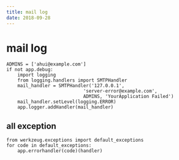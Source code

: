 ```yaml
---
title: mail log
date: 2018-09-28
---
```

# mail log
    ADMINS = ['ahui@example.com']
    if not app.debug:
        import logging
        from logging.handlers import SMTPHandler
        mail_handler = SMTPHandler('127.0.0.1',
                                'server-error@example.com',
                                ADMINS, 'YourApplication Failed')
        mail_handler.setLevel(logging.ERROR)
        app.logger.addHandler(mail_handler)

## all exception
    from werkzeug.exceptions import default_exceptions
    for code in default_exceptions:
        app.errorhandler(code)(handler)